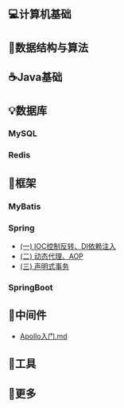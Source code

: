 ## 💻计算机基础
## 🎨数据结构与算法


## ☕Java基础

## 💡数据库

### MySQL


### Redis


## 📙框架
### MyBatis


### Spring
* [(一) IOC控制反转、DI依赖注入](docs/框架/SSM/Spring笔记(一)----IOC控制反转、DI依赖注入.md)
* [(二) 动态代理、AOP](docs/框架/SSM/Spring笔记(二)----动态代理、AOP.md)
* [(三) 声明式事务](docs/框架/SSM/Spring笔记(三)----声明式事务.md)

### SpringBoot


## 🎯中间件
* [Apollo入门.md](docs/中间件/Apollo入门.md)

## 🏓工具


## 📐更多




